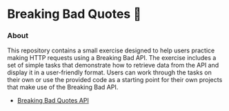 # Breaking Bad Quotes 💊

### About 
This repository contains a small exercise designed to help users practice making HTTP requests using a Breaking Bad API. The exercise includes a set of simple tasks that demonstrate how to retrieve data from the API and display it in a user-friendly format. Users can work through the tasks on their own or use the provided code as a starting point for their own projects that make use of the Breaking Bad API.

- [Breaking Bad Quotes API](https://breakingbadquotes.xyz/)